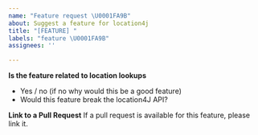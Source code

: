 ```yaml
---
name: "Feature request \U0001FA9B"
about: Suggest a feature for location4j
title: "[FEATURE] "
labels: "feature \U0001FA9B"
assignees: ''

---
```


**Is the feature related to location lookups**
- Yes / no (if no why would this be a good feature)
- Would this feature break the location4J API?

**Link to a Pull Request**
If a pull request is available for this feature, please link it.
